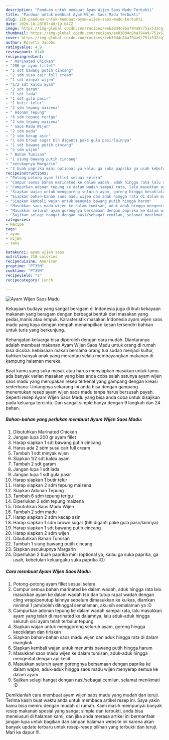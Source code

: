 ```yaml
---
description: "Panduan untuk membuat Ayam Wijen Saos Madu Terbukti"
title: "Panduan untuk membuat Ayam Wijen Saos Madu Terbukti"
slug: 126-panduan-untuk-membuat-ayam-wijen-saos-madu-terbukti
date: 2020-10-28T07:49:19.047Z
image: https://img-global.cpcdn.com/recipes/eeb30d4c8ba794a9/751x532cq70/ayam-wijen-saos-madu-foto-resep-utama.jpg
thumbnail: https://img-global.cpcdn.com/recipes/eeb30d4c8ba794a9/751x532cq70/ayam-wijen-saos-madu-foto-resep-utama.jpg
cover: https://img-global.cpcdn.com/recipes/eeb30d4c8ba794a9/751x532cq70/ayam-wijen-saos-madu-foto-resep-utama.jpg
author: Rosetta Jacobs
ratingvalue: 4.9
reviewcount: 8148
recipeingredient:
- " Marinated Chicken"
- "200 gr ayam fillet"
- "1 sdt bawang putih cincang"
- "2 sdm susu cair full cream"
- "1 sdt minyak wijen"
- "1/2 sdt kaldu ayam"
- "2 sdt garam"
- "1 sdt lada"
- "1 sdt gula pasir"
- "1 butir telur"
- "2 sdm tepung maizena"
- " Adonan Tepung"
- "6 sdm tepung terigu"
- "2 sdm tepung maizena"
- " Saos Madu Wijen"
- "2 sdm madu"
- "2 sdm kecap asin"
- "1 sdm brown sugar blh diganti pake gula pasirlainnya"
- "1 sdt bawang putih cincang"
- "2 sdm wijen"
- " Bahan Tumisan"
- "1 siung bawang putih cincang"
- "secukupnya Margarin"
- "2 buah paprika mini optional ya kalau ga suka paprika ga usah kebetulan keluargaku suka paprika D"
recipeinstructions:
- "Potong-potong ayam fillet sesuai selera"
- "Campur semua bahan marinated ke dalam wadah, aduk hingga rata lalu masukkan ayam ke dalam wadah tsb dan tutup rapat wadah dengan cling wrap/penutup lainnya sebelum dimasukkan ke kulkas, diamkan minimal 1 jam/boleh ditinggal semalaman, aku sih semalaman ya :D"
- "Campurkan adonan tepung ke dalam wadah sampai rata, lalu masukkan ayam yang telah di marinated ke dalamnya, lalu aduk-aduk hingga seluruh sisi ayam telah terbalur tepung"
- "Siapkan wajan untuk menggoreng seluruh ayam, goreng hingga kecoklatan dan tiriskan"
- "Siapkan bahan-bahan saos madu wijen dan aduk hingga rata di dalam mangkok"
- "Siapkan kembali wajan untuk menumis bawang putih hingga harum"
- "Masukkan saos madu wijen ke dalam tumisan, aduk-aduk hingga mengental dengan api kecil"
- "Masukkan seluruh ayam gorengnya bersamaan dengan paprika ke dalam wajan, aduk-aduk hingga saos madu wijen menyerap semua ke dalam ayam"
- "Sajikan selagi hangat dengan nasi/sebagai cemilan, selamat menikmati :D"
categories:
- Recipe
tags:
- ayam
- wijen
- saos

katakunci: ayam wijen saos 
nutrition: 210 calories
recipecuisine: American
preptime: "PT35M"
cooktime: "PT39M"
recipeyield: "3"
recipecategory: Lunch

---
```



![Ayam Wijen Saos Madu](https://img-global.cpcdn.com/recipes/eeb30d4c8ba794a9/751x532cq70/ayam-wijen-saos-madu-foto-resep-utama.jpg)

Kekayaan budaya yang sangat beragam di Indonesia juga di ikuti kekayaan makanan yang beragam dengan berbagai bentuk dari masakan yang pedas,manis atau empuk. Karasteristik masakan Indonesia ayam wijen saos madu yang kaya dengan rempah menampilkan kesan tersendiri bahkan untuk turis yang berkunjung.


Kehangatan keluarga bisa diperoleh dengan cara mudah. Diantaranya adalah membuat makanan Ayam Wijen Saos Madu untuk orang di rumah bisa dicoba. kebiasaan makan bersama orang tua sudah menjadi kultur, bahkan banyak anak yang merantau selalu membayangkan makanan di kampung halaman mereka.



Buat kamu yang suka masak atau harus menyiapkan masakan untuk tamu ada banyak varian masakan yang bisa anda coba salah satunya ayam wijen saos madu yang merupakan resep terkenal yang gampang dengan kreasi sederhana. Untungnya sekarang ini anda bisa dengan gampang menemukan resep ayam wijen saos madu tanpa harus bersusah payah.
Seperti resep Ayam Wijen Saos Madu yang bisa anda coba untuk disajikan pada keluarga tercinta. Dan sangat simple hanya dengan 9 langkah dan 24 bahan.


<!--inarticleads1-->

##### Bahan-bahan yang perlukan membuat Ayam Wijen Saos Madu:

1. Dibutuhkan  Marinated Chicken
1. Jangan lupa 200 gr ayam fillet
1. Harap siapkan 1 sdt bawang putih cincang
1. Harus ada 2 sdm susu cair full cream
1. Tambah 1 sdt minyak wijen
1. Siapkan 1/2 sdt kaldu ayam
1. Tambah 2 sdt garam
1. Jangan lupa 1 sdt lada
1. Jangan lupa 1 sdt gula pasir
1. Harap siapkan 1 butir telur
1. Harap siapkan 2 sdm tepung maizena
1. Siapkan  Adonan Tepung
1. Tambah 6 sdm tepung terigu
1. Diperlukan 2 sdm tepung maizena
1. Dibutuhkan  Saos Madu Wijen
1. Tambah 2 sdm madu
1. Harap siapkan 2 sdm kecap asin
1. Harap siapkan 1 sdm brown sugar (blh diganti pake gula pasir/lainnya)
1. Harap siapkan 1 sdt bawang putih cincang
1. Harap siapkan 2 sdm wijen
1. Dibutuhkan  Bahan Tumisan
1. Tambah 1 siung bawang putih cincang
1. Siapkan secukupnya Margarin
1. Diperlukan 2 buah paprika mini (optional ya, kalau ga suka paprika, ga usah, kebetulan keluargaku suka paprika :D)




<!--inarticleads2-->

##### Cara membuat  Ayam Wijen Saos Madu:

1. Potong-potong ayam fillet sesuai selera
1. Campur semua bahan marinated ke dalam wadah, aduk hingga rata lalu masukkan ayam ke dalam wadah tsb dan tutup rapat wadah dengan cling wrap/penutup lainnya sebelum dimasukkan ke kulkas, diamkan minimal 1 jam/boleh ditinggal semalaman, aku sih semalaman ya :D
1. Campurkan adonan tepung ke dalam wadah sampai rata, lalu masukkan ayam yang telah di marinated ke dalamnya, lalu aduk-aduk hingga seluruh sisi ayam telah terbalur tepung
1. Siapkan wajan untuk menggoreng seluruh ayam, goreng hingga kecoklatan dan tiriskan
1. Siapkan bahan-bahan saos madu wijen dan aduk hingga rata di dalam mangkok
1. Siapkan kembali wajan untuk menumis bawang putih hingga harum
1. Masukkan saos madu wijen ke dalam tumisan, aduk-aduk hingga mengental dengan api kecil
1. Masukkan seluruh ayam gorengnya bersamaan dengan paprika ke dalam wajan, aduk-aduk hingga saos madu wijen menyerap semua ke dalam ayam
1. Sajikan selagi hangat dengan nasi/sebagai cemilan, selamat menikmati :D




Demikianlah cara membuat ayam wijen saos madu yang mudah dan teruji. Terima kasih buat waktu anda untuk membaca artikel resep ini. Saya yakin kamu bisa meniru dengan mudah di rumah. Kami masih mempunyai banyak resep makanan spesial yang sangat simple dan terbukti, anda bisa menelusuri di halaman kami, dan jika anda merasa artikel ini bermanfaat jangan lupa untuk bagikan dan simpan halaman website ini karena akan banyak update terbaru untuk resep-resep pilihan yang terbukti dan teruji. Mari ke dapur !!!. 
